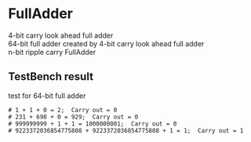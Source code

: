 # FullAdder

4-bit carry look ahead full adder<br/>
64-bit full adder created by 4-bit carry look ahead full adder<br/>
n-bit ripple carry FullAdder
 
 
## TestBench result

test for 64-bit full adder

```
# 1 + 1 + 0 = 2;  Carry out = 0
# 231 + 698 + 0 = 929;  Carry out = 0
# 999999999 + 1 + 1 = 1000000001;  Carry out = 0
# 9223372036854775808 + 9223372036854775808 + 1 = 1;  Carry out = 1
```
